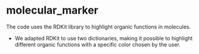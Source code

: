 # molecular_marker
The code uses the RDKit library to highlight organic functions in molecules.
* We adapted RDKit to use two dictionaries, making it possible to highlight different organic functions with a specific color chosen by the user.
